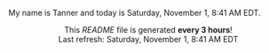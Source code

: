 My name is Tanner and today is Saturday, November 1, 8:41 AM EDT.

<p align="center">This <i>README</i> file is generated <b>every 3 hours</b>!</br>Last refresh: Saturday, November 1, 8:41 AM EDT<br /></p>
